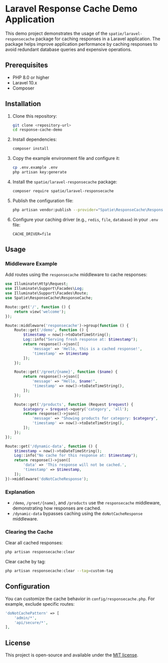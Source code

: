 # Laravel Response Cache Demo Application

This demo project demonstrates the usage of the `spatie/laravel-responsecache` package for caching responses in a Laravel application. The package helps improve application performance by caching responses to avoid redundant database queries and expensive operations.

## Prerequisites

-   PHP 8.0 or higher
-   Laravel 10.x
-   Composer

## Installation

1. Clone this repository:

    ```bash
    git clone <repository-url>
    cd response-cache-demo
    ```

2. Install dependencies:

    ```bash
    composer install
    ```

3. Copy the example environment file and configure it:

    ```bash
    cp .env.example .env
    php artisan key:generate
    ```

4. Install the `spatie/laravel-responsecache` package:

    ```bash
    composer require spatie/laravel-responsecache
    ```

5. Publish the configuration file:

    ```bash
    php artisan vendor:publish --provider="Spatie\ResponseCache\ResponseCacheServiceProvider"
    ```

6. Configure your caching driver (e.g., `redis`, `file`, `database`) in your `.env` file:

    ```
    CACHE_DRIVER=file
    ```

## Usage

### Middleware Example

Add routes using the `responsecache` middleware to cache responses:

```php
use Illuminate\Http\Request;
use Illuminate\Support\Facades\Log;
use Illuminate\Support\Facades\Route;
use Spatie\ResponseCache\ResponseCache;

Route::get('/', function () {
    return view('welcome');
});

Route::middleware('responsecache')->group(function () {
    Route::get('/demo', function () {
        $timestamp = now()->toDateTimeString();
        Log::info("Serving fresh response at: $timestamp");
        return response()->json([
            'message' => 'Hello, this is a cached response!',
            'timestamp' => $timestamp
        ]);
    });

    Route::get('/greet/{name}', function ($name) {
        return response()->json([
            'message' => "Hello, $name!",
            'timestamp' => now()->toDateTimeString(),
        ]);
    });

    Route::get('/products', function (Request $request) {
        $category = $request->query('category', 'all');
        return response()->json([
            'message' => "Showing products for category: $category",
            'timestamp' => now()->toDateTimeString(),
        ]);
    });
});

Route::get('/dynamic-data', function () {
    $timestamp = now()->toDateTimeString();
    Log::info("No cache for this response at: $timestamp");
    return response()->json([
        'data' => 'This response will not be cached.',
        'timestamp' => $timestamp,
    ]);
})->middleware('doNotCacheResponse');
```

### Explanation

-   `/demo`, `/greet/{name}`, and `/products` use the `responsecache` middleware, demonstrating how responses are cached.
-   `/dynamic-data` bypasses caching using the `doNotCacheResponse` middleware.

### Clearing the Cache

Clear all cached responses:

```bash
php artisan responsecache:clear
```

Clear cache by tag:

```bash
php artisan responsecache:clear --tag=custom-tag
```

## Configuration

You can customize the cache behavior in `config/responsecache.php`. For example, exclude specific routes:

```php
'doNotCachePattern' => [
    'admin/*',
    'api/secure/*',
],
```

## License

This project is open-source and available under the [MIT license](LICENSE).
